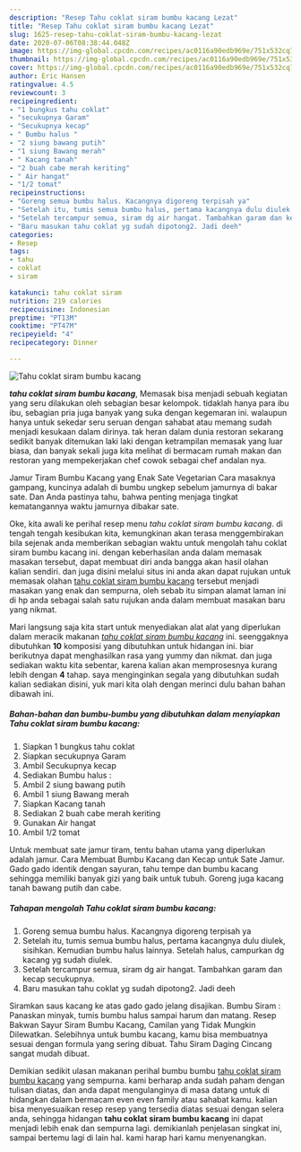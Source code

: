 ```yaml
---
description: "Resep Tahu coklat siram bumbu kacang Lezat"
title: "Resep Tahu coklat siram bumbu kacang Lezat"
slug: 1625-resep-tahu-coklat-siram-bumbu-kacang-lezat
date: 2020-07-06T08:38:44.048Z
image: https://img-global.cpcdn.com/recipes/ac0116a90edb969e/751x532cq70/tahu-coklat-siram-bumbu-kacang-foto-resep-utama.jpg
thumbnail: https://img-global.cpcdn.com/recipes/ac0116a90edb969e/751x532cq70/tahu-coklat-siram-bumbu-kacang-foto-resep-utama.jpg
cover: https://img-global.cpcdn.com/recipes/ac0116a90edb969e/751x532cq70/tahu-coklat-siram-bumbu-kacang-foto-resep-utama.jpg
author: Eric Hansen
ratingvalue: 4.5
reviewcount: 3
recipeingredient:
- "1 bungkus tahu coklat"
- "secukupnya Garam"
- "Secukupnya kecap"
- " Bumbu halus "
- "2 siung bawang putih"
- "1 siung Bawang merah"
- " Kacang tanah"
- "2 buah cabe merah keriting"
- " Air hangat"
- "1/2 tomat"
recipeinstructions:
- "Goreng semua bumbu halus. Kacangnya digoreng terpisah ya"
- "Setelah itu, tumis semua bumbu halus, pertama kacangnya dulu diulek, sisihkan. Kemudian bumbu halus lainnya. Setelah halus, campurkan dg kacang yg sudah diulek."
- "Setelah tercampur semua, siram dg air hangat. Tambahkan garam dan kecap secukupnya."
- "Baru masukan tahu coklat yg sudah dipotong2. Jadi deeh"
categories:
- Resep
tags:
- tahu
- coklat
- siram

katakunci: tahu coklat siram 
nutrition: 219 calories
recipecuisine: Indonesian
preptime: "PT13M"
cooktime: "PT47M"
recipeyield: "4"
recipecategory: Dinner

---
```



![Tahu coklat siram bumbu kacang](https://img-global.cpcdn.com/recipes/ac0116a90edb969e/751x532cq70/tahu-coklat-siram-bumbu-kacang-foto-resep-utama.jpg)

<b><i>tahu coklat siram bumbu kacang</i></b>, Memasak bisa menjadi sebuah kegiatan yang seru dilakukan oleh sebagian besar kelompok. tidaklah hanya para ibu ibu, sebagian pria juga banyak yang suka dengan kegemaran ini. walaupun hanya untuk sekedar seru seruan dengan sahabat atau memang sudah menjadi kesukaan dalam dirinya. tak heran dalam dunia restoran sekarang sedikit banyak ditemukan laki laki dengan ketrampilan memasak yang luar biasa, dan banyak sekali juga kita melihat di bermacam rumah makan dan restoran yang mempekerjakan chef cowok sebagai chef andalan nya.

Jamur Tiram Bumbu Kacang yang Enak Sate Vegetarian Cara masaknya gampang, kuncinya adalah di bumbu ungkep sebelum jamurnya di bakar sate. Dan Anda pastinya tahu, bahwa penting menjaga tingkat kematangannya waktu jamurnya dibakar sate.

Oke, kita awali ke perihal resep menu <i>tahu coklat siram bumbu kacang</i>. di tengah tengah kesibukan kita, kemungkinan akan terasa menggembirakan bila sejenak anda memberikan sebagian waktu untuk mengolah tahu coklat siram bumbu kacang ini. dengan keberhasilan anda dalam memasak masakan tersebut, dapat membuat diri anda bangga akan hasil olahan kalian sendiri. dan juga disini melalui situs ini anda akan dapat rujukan untuk memasak olahan <u>tahu coklat siram bumbu kacang</u> tersebut menjadi masakan yang enak dan sempurna, oleh sebab itu simpan alamat laman ini di hp anda sebagai salah satu rujukan anda dalam membuat masakan baru yang nikmat.


Mari langsung saja kita start untuk menyediakan alat alat yang diperlukan dalam meracik makanan <u><i>tahu coklat siram bumbu kacang</i></u> ini. seenggaknya dibutuhkan <b>10</b> komposisi yang dibutuhkan untuk hidangan ini. biar berikutnya dapat menghasilkan rasa yang yummy dan nikmat. dan juga sediakan waktu kita sebentar, karena kalian akan memprosesnya kurang lebih dengan <b>4</b> tahap. saya menginginkan segala yang dibutuhkan sudah kalian sediakan disini, yuk mari kita olah dengan merinci dulu bahan bahan dibawah ini.

<!--inarticleads1-->

##### Bahan-bahan dan bumbu-bumbu yang dibutuhkan dalam menyiapkan Tahu coklat siram bumbu kacang:

1. Siapkan 1 bungkus tahu coklat
1. Siapkan secukupnya Garam
1. Ambil Secukupnya kecap
1. Sediakan  Bumbu halus :
1. Ambil 2 siung bawang putih
1. Ambil 1 siung Bawang merah
1. Siapkan  Kacang tanah
1. Sediakan 2 buah cabe merah keriting
1. Gunakan  Air hangat
1. Ambil 1/2 tomat


Untuk membuat sate jamur tiram, tentu bahan utama yang diperlukan adalah jamur. Cara Membuat Bumbu Kacang dan Kecap untuk Sate Jamur. Gado gado identik dengan sayuran, tahu tempe dan bumbu kacang sehingga memiliki banyak gizi yang baik untuk tubuh. Goreng juga kacang tanah bawang putih dan cabe. 

<!--inarticleads2-->

##### Tahapan mengolah Tahu coklat siram bumbu kacang:

1. Goreng semua bumbu halus. Kacangnya digoreng terpisah ya
1. Setelah itu, tumis semua bumbu halus, pertama kacangnya dulu diulek, sisihkan. Kemudian bumbu halus lainnya. Setelah halus, campurkan dg kacang yg sudah diulek.
1. Setelah tercampur semua, siram dg air hangat. Tambahkan garam dan kecap secukupnya.
1. Baru masukan tahu coklat yg sudah dipotong2. Jadi deeh


Siramkan saus kacang ke atas gado gado jelang disajikan. Bumbu Siram : Panaskan minyak, tumis bumbu halus sampai harum dan matang. Resep Bakwan Sayur Siram Bumbu Kacang, Camilan yang Tidak Mungkin Dilewatkan. Selebihnya untuk bumbu kacang, kamu bisa membuatnya sesuai dengan formula yang sering dibuat. Tahu Siram Daging Cincang sangat mudah dibuat. 

Demikian sedikit ulasan makanan perihal bumbu bumbu <u>tahu coklat siram bumbu kacang</u> yang sempurna. kami berharap anda sudah paham dengan tulisan diatas, dan anda dapat mengulanginya di masa datang untuk di hidangkan dalam bermacam even even family atau sahabat kamu. kalian bisa menyesuaikan resep resep yang tersedia diatas sesuai dengan selera anda, sehingga hidangan <b>tahu coklat siram bumbu kacang</b> ini dapat menjadi lebih enak dan sempurna lagi. demikianlah penjelasan singkat ini, sampai bertemu lagi di lain hal. kami harap hari kamu menyenangkan.
